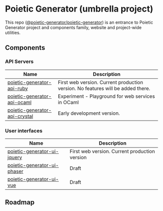 # Poietic Generator (umbrella project)

<!-- inspired by https://github.com/marp-team/marp -->

This repo ([@poietic-generator/poietic-generator]()) is an entrance to Poietic Generator project and components family, website and project-wide utilities.

## Components

### API Servers

| Name | Description | 
|---   |---          |
| [poietic-generator-api-ruby](https://github.com/poietic-generator/poietic-generator-api-ruby) | First web version. Current production version. No features will be added there. |
| [poietic-generator-api-ocaml](https://github.com/poietic-generator/poietic-generator-api-ocaml) | Experiment - Playground for web services in OCaml |
| [poietic-generator-api-crystal](https://github.com/poietic-generator/poietic-generator-api-crystal) | Early development version. |

### User interfaces

| Name | Description |
|---   |---          |
| [poietic-generator-ui-jquery](https://github.com/poietic-generator/poietic-generator-ui-jquery) | First web version. Current production version |
| [poietic-generator-ui-phaser](https://github.com/poietic-generator/poietic-generator-ui-phaser) | Draft |
| [poietic-generator-ui-vue](https://github.com/poietic-generator/poietic-generator-ui-vue) | Draft  |

## Roadmap


